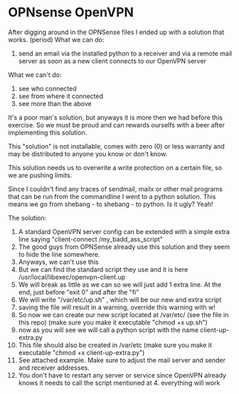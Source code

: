 # OPNsense OpenVPN

After digging around in the OPNSense files I ended up with a solution that works. (period)
What we can do:
1. send an email via the installed python to a receiver and via a remote mail server as soon as a new client connects to our OpenVPN server

What we can't do: 
1. see who connected
2. see from where it connected
3. see more than the above 

It's a poor man's solution, but anyways it is more then we had before this exercise. So we must be proud and can rewards ourselfs with a beer after implementing this solution. 

This "solution" is not installable, comes with zero (0) or less warranty and may be distributed to anyone you know or don't know. 

This solution needs us to overwrite a write protection on a certain file, so we are pushing limits. 

Since I couldn't find any traces of sendmail, mailx or other mail programs that can be run from the commandline I went to a python solution. 
This means we go from shebang - to shebang - to python. Is it ugly? Yeah! 

The solution:
1. A standard OpenVPN server config can be extended with a simple extra line saying "client-connect /my_badd_ass_script"
2. The good guys from OPNSense already use this solution and they seem to hide the line somewhere. 
3. Anyways, we can't use this
4. But we can find the standard script they use and it is here 
  /usr/local/libexec/openvpn-client.up
5. We will break as little as we can so we will just add 1 extra line. At the end, just before "exit 0" and after the "fi"
6. We will write "/var/etc/up.sh" , which will be our new and extra script
7. saving the file will result in a warning, override this warning with w! 
8. So now we can create our new script located at /var/etc/  (see the file in this repo) (make sure you make it executable "chmod +x up.sh")
9. now as you will see we will call a python script with the name client-up-extra.py
10. This file should also be created in /var/etc (make sure you make it executable "chmod +x client-up-extra.py")
11. See attached example. Make sure to adjust the mail server and sender and receiver addresses.
12. You don't have to restart any server or service since OpenVPN already knows it needs to call the script mentioned at 4. everything will work
